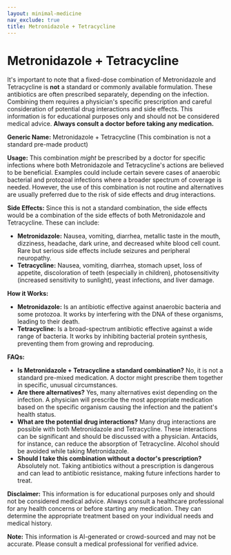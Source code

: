 ```yaml
---
layout: minimal-medicine
nav_exclude: true
title: Metronidazole + Tetracycline
---
```


# Metronidazole + Tetracycline

It's important to note that a fixed-dose combination of Metronidazole and Tetracycline is **not** a standard or commonly available formulation.  These antibiotics are often prescribed separately, depending on the infection. Combining them requires a physician's specific prescription and careful consideration of potential drug interactions and side effects.  This information is for educational purposes only and should not be considered medical advice.  **Always consult a doctor before taking any medication.**


**Generic Name:**  Metronidazole + Tetracycline (This combination is not a standard pre-made product)


**Usage:**  This combination *might* be prescribed by a doctor for specific infections where both Metronidazole and Tetracycline's actions are believed to be beneficial. Examples could include certain severe cases of anaerobic bacterial and protozoal infections where a broader spectrum of coverage is needed.  However, the use of this combination is not routine and alternatives are usually preferred due to the risk of side effects and drug interactions.


**Side Effects:**  Since this is not a standard combination, the side effects would be a combination of the side effects of both Metronidazole and Tetracycline. These can include:

* **Metronidazole:** Nausea, vomiting, diarrhea, metallic taste in the mouth, dizziness, headache, dark urine, and decreased white blood cell count.  Rare but serious side effects include seizures and peripheral neuropathy.
* **Tetracycline:** Nausea, vomiting, diarrhea, stomach upset, loss of appetite, discoloration of teeth (especially in children), photosensitivity (increased sensitivity to sunlight), yeast infections, and liver damage.


**How it Works:**

* **Metronidazole:**  Is an antibiotic effective against anaerobic bacteria and some protozoa. It works by interfering with the DNA of these organisms, leading to their death.
* **Tetracycline:** Is a broad-spectrum antibiotic effective against a wide range of bacteria.  It works by inhibiting bacterial protein synthesis, preventing them from growing and reproducing.


**FAQs:**

* **Is Metronidazole + Tetracycline a standard combination?** No, it is not a standard pre-mixed medication.  A doctor might prescribe them together in specific, unusual circumstances.
* **Are there alternatives?** Yes, many alternatives exist depending on the infection.  A physician will prescribe the most appropriate medication based on the specific organism causing the infection and the patient's health status.
* **What are the potential drug interactions?**  Many drug interactions are possible with both Metronidazole and Tetracycline. These interactions can be significant and should be discussed with a physician.  Antacids, for instance, can reduce the absorption of Tetracycline. Alcohol should be avoided while taking Metronidazole.
* **Should I take this combination without a doctor's prescription?**  Absolutely not.  Taking antibiotics without a prescription is dangerous and can lead to antibiotic resistance, making future infections harder to treat.


**Disclaimer:** This information is for educational purposes only and should not be considered medical advice.  Always consult a healthcare professional for any health concerns or before starting any medication.  They can determine the appropriate treatment based on your individual needs and medical history.


**Note:** This information is AI-generated or crowd-sourced and may not be accurate. Please consult a medical professional for verified advice.